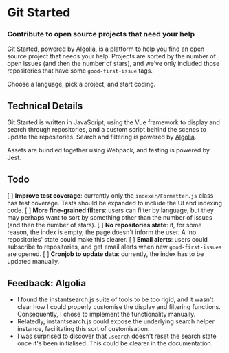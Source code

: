# Git Started
### Contribute to open source projects that need your help

Git Started, powered by [Algolia](https://www.algolia.com), is a platform to help you find an open source project that needs your help. Projects are sorted by the number of open issues (and then the number of stars), and we've only included those repositories that have some `good-first-issue` tags.

Choose a language, pick a project, and start coding.

## Technical Details

Git Started is written in JavaScript, using the Vue framework to display and search through repositories, and a custom script behind the scenes to update the repositories. Search and filtering is powered by [Algolia](https://www.algolia.com).

Assets are bundled together using Webpack, and testing is powered by Jest.

## Todo

[ ] **Improve test coverage**: currently only the `indexer/Formatter.js` class has test coverage. Tests should be expanded to include the UI and indexing code.
[ ] **More fine-grained filters**: users can filter by language, but they may perhaps want to sort by something other than the number of issues (and then the number of stars).
[ ] **No repositories state**: if, for some reason, the index is empty, the page doesn't inform the user. A 'no repositories' state could make this clearer.
[ ] **Email alerts**: users could subscribe to repositories, and get email alerts when new `good-first-issues` are opened.
[ ] **Cronjob to update data**: currently, the index has to be updated manually.

## Feedback: Algolia

* I found the instantsearch.js suite of tools to be too rigid, and it wasn't clear how I could properly customise the display and filtering functions. Consequently, I chose to implement the functionality manually.
* Relatedly, instantsearch.js could expose the underlying search helper instance, facilitating this sort of customisation.
* I was surprised to discover that `.search` doesn't reset the search state once it's been initialised. This could be clearer in the documentation.
